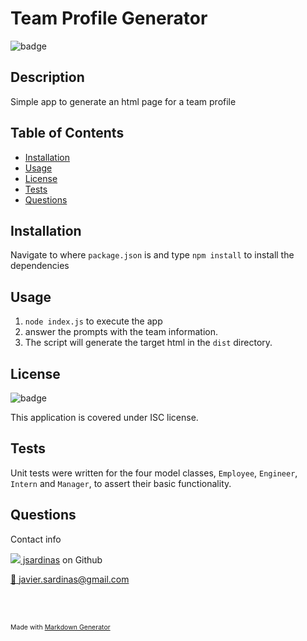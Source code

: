 # Team Profile Generator
![badge](https://img.shields.io/badge/license-ISC-brightgreen)

## Description
Simple app to generate an html page for a team profile

## Table of Contents
- [Installation](#installation)
- [Usage](#usage)
- [License](#license)
- [Tests](#tests)
- [Questions](#questions)

## Installation
Navigate to where `package.json` is and type `npm install` to install the dependencies

## Usage
1. `node index.js` to execute the app
1. answer the prompts with the team information.
1. The script will generate the target html in the `dist` directory.

## License
![badge](https://img.shields.io/badge/license-ISC-brightgreen)

This application is covered under ISC license.


## Tests
Unit tests were written for the four model classes, `Employee`, `Engineer`, `Intern` and `Manager`, to assert their basic functionality. 

## Questions
Contact info

[![](http://www.github.com/jsardinas.png?size=36) jsardinas](http://github.com/jsardinas) on Github 

[:email: javier.sardinas@gmail.com](mailto:javier.sardinas@gmail.com)


<br/><br/>

<span style="font-size:.75em">Made with [Markdown Generator](https://github.com/jsardinas/mdgen)</span>
